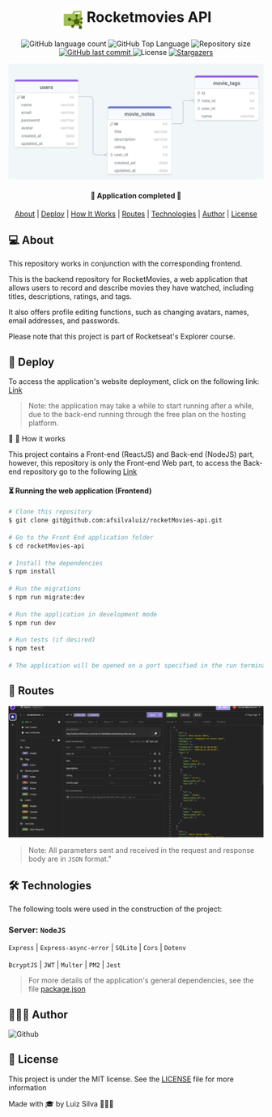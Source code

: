 <h1 align="center">
    <img src=".github/api.svg" title="RocketMovies Api" alt="" width="45px" align="center" />
    Rocketmovies API
</h1>

<p align="center">
  <img alt="GitHub language count" src="https://img.shields.io/github/languages/count/afsilvaluiz/rocketMovies-api">

  <img alt="GitHub Top Language" src="https://img.shields.io/github/languages/top/afsilvaluiz/rocketMovies-api" />

  <img alt="Repository size" src="https://img.shields.io/github/repo-size/afsilvaluiz/rocketMovies-api">

  <a href="https://github.com/afsilvaluiz/rocketMovies-api/commits/master">
    <img alt="GitHub last commit" src="https://img.shields.io/github/last-commit/afsilvaluiz/rocketMovies-api">
  </a>

  <img alt="License" src="https://img.shields.io/github/license/afsilvaluiz/rocketMovies-api">

   <a href="https://github.com/afsilvaluiz/rocketMovies-api/stargazers">
    <img alt="Stargazers" src="https://img.shields.io/github/stars/afsilvaluiz/rocketnotes-backend?style=social">
  </a>
</p>

<img title="Structure" src=".github/structure.jpg"></img>

<h4 align="center">
	🚀 Application completed 🚀
</h4>

<p align="center">
 <a href="#-about">About</a> |
 <a href="#-deploy">Deploy</a> |
 <a href="#-how-it-works">How It Works</a> |
 <a href="#-routes">Routes</a> |
 <a href="#-technologies">Technologies</a> |
 <a href="#-author">Author</a> |
 <a href="#-license">License</a>
</p>

## 💻 About

This repository works in conjunction with the corresponding frontend.

This is the backend repository for RocketMovies, a web application that allows users to record and describe movies they have watched, including titles, descriptions, ratings, and tags.

It also offers profile editing functions, such as changing avatars, names, email addresses, and passwords.

Please note that this project is part of Rocketseat's Explorer course.



## 🔗 Deploy

To access the application's website deployment, click on the following link: [Link](https://minerocketmovies.netlify.app/)

> Note: the application may take a while to start running after a while, due to the back-end running through the free plan on the hosting platform.

🧰 👷  How it works

This project contains a Front-end (ReactJS) and Back-end (NodeJS) part, however, this repository is only the Front-end Web part,
to access the Back-end repository go to the following <a href="https://github.com/afsilvaluiz/rocketMovies-api">Link</a>

#### ⏳ Running the web application (Frontend)

```bash
# Clone this repository
$ git clone git@github.com:afsilvaluiz/rocketMovies-api.git

# Go to the Front End application folder
$ cd rocketMovies-api

# Install the dependencies
$ npm install

# Run the migrations
$ npm run migrate:dev

# Run the application in development mode
$ npm run dev

# Run tests (if desired)
$ npm test

# The application will be opened on a port specified in the run terminal
```
##  🔀 Routes

<img title="Insomnia" src=".github/insomnia.jpg" alt='Insomnia routes'></img>

> Note: All parameters sent and received in the request and response body are in `JSON` format."


## 🛠 Technologies

The following tools were used in the construction of the project:

### Server: `NodeJS`
`Express` | `Express-async-error` | `SQLite` | `Cors` | `Dotenv` <br></br>
`BcryptJS` | `JWT` | `Multer` | `PM2` | `Jest`

> For more details of the application's general dependencies, see the file [package.json](./package.json)

## 🧑🏻‍💻 Author

 <img alt="Github" title="Github" src="https://github.com/afsilvaluiz.png" width="100px" >


## 📝 License

This project is under the MIT license. See the [LICENSE](./LICENSE) file for more information

Made with 🎓 by Luiz Silva 🧑🏻‍💻

